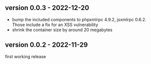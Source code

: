## version 0.0.3 - 2022-12-20

- bump the included components to phpxmlrpc 4.9.2, jsxmlrpc 0.6.2. Those include a fix for an XSS vulnerability
- shrink the container size by around 20 megabytes

## version 0.0.2 - 2022-11-29

first working release
